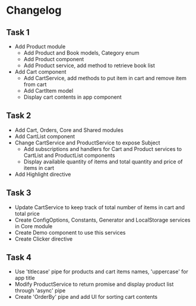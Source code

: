 # Changelog

## Task 1

- Add Product module
    - Add Product and Book models, Category enum
    - Add Product component
    - Add Product service, add method to retrieve book list
- Add Cart component
    - Add CartService, add methods to put item in cart and remove item from cart
    - Add CartItem model
    - Display cart contents in app component

## Task 2

- Add Cart, Orders, Core and Shared modules
- Add CartList component
- Change CartService and ProductService to expose Subject
    - Add subscriptions and handlers for Cart and Product services to CartList and ProductList components
    - Display available quantity of items and total quantity and price of items in cart
- Add Highlight directive

## Task 3

- Update CartService to keep track of total number of items in cart and total price
- Create ConfigOptions, Constants, Generator and LocalStorage services in Core module
- Create Demo component to use this services
- Create Clicker directive 

## Task 4

- Use 'titlecase' pipe for products and cart items names, 'uppercase' for app title
- Modify ProductService to return promise and display product list through 'async' pipe
- Create 'OrderBy' pipe and add UI for sorting cart contents